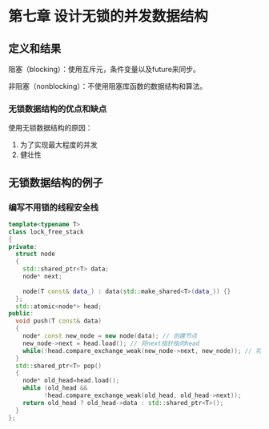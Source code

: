 # 第七章 设计无锁的并发数据结构



## 定义和结果

阻塞（blocking）：使用互斥元，条件变量以及future来同步。

非阻塞（nonblocking）：不使用阻塞库函数的数据结构和算法。

### 无锁数据结构的优点和缺点

使用无锁数据结构的原因：

1. 为了实现最大程度的并发
2. 健壮性



## 无锁数据结构的例子

### 编写不用锁的线程安全栈

```c++
template<typename T>
class lock_free_stack
{
private:
  struct node
  {
    std::shared_ptr<T> data;
    node* next;
    
    node(T const& data_) : data(std::make_shared<T>(data_)) {}
  };
  std::atomic<node*> head;
public:
  void push(T const& data)
  {
    node* const new_node = new node(data); // 创建节点
    new_node->next = head.load(); // 将next指针指向head
    while(!head.compare_exchange_weak(new_node->next, new_node)); // 将head指向新节点
  }
  std::shared_ptr<T> pop()
  {
    node* old_head=head.load();
    while (old_head &&
          !head.compare_exchange_weak(old_head, old_head->next));
    return old_head ? old_head->data : std::shared_ptr<T>(); 
  }
};
```

